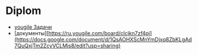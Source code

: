 # Diplom

 - [yougile Задачи](https://ru.yougile.com/board/clcjkn7zf4pj) 
 - [документы][https://ru.yougile.com/board/clcjkn7zf4pj](https://docs.google.com/document/d/1QsAOHXScMnYmDjxq8ZbKLgAd7QuQxjTm2ZcyVCLMjs8/edit?usp=sharing)
